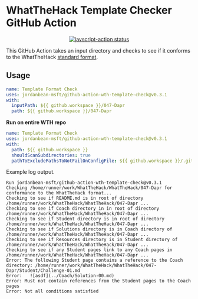 # WhatTheHack Template Checker GitHub Action

<p align="center">
  <a href="https://github.com/jordanbean-msft/github-action-wth-template-check/actions"><img alt="javscript-action status" src="https://github.com/jordanbean-msft/github-action-wth-template-check/workflows/units-test/badge.svg"></a>
</p>

This GitHub Action takes an input directory and checks to see if it conforms to the WhatTheHack [standard format](https://microsoft.github.io/WhatTheHack/000-HowToHack/WTH-HowToAuthorAHack.html).

## Usage

```yaml
name: Template Format Check
uses: jordanbean-msft/github-action-wth-template-check@v0.3.1
with:
  inputPath: ${{ github.workspace }}/047-Dapr
  path: ${{ github.workspace }}/047-Dapr
```

**Run on entire WTH repo**
```yaml
name: Template Format Check
uses: jordanbean-msft/github-action-wth-template-check@v0.3.1
with:
  path: ${{ github.workspace }}
  shouldScanSubdirectories: true
  pathToExcludePathsToNotFailOnConfigFile: ${{ github.workspace }}/.github/workflows/.excludePathsToNotFailOnConfigFile.txt
```

Example log output.

```
Run jordanbean-msft/github-action-wth-template-check@v0.3.1
Checking /home/runner/work/WhatTheHack/WhatTheHack/047-Dapr for conformance to the WhatTheHack format...
Checking to see if README.md is in root of directory /home/runner/work/WhatTheHack/WhatTheHack/047-Dapr ...
Checking to see if Coach directory in in root of directory /home/runner/work/WhatTheHack/WhatTheHack/047-Dapr ...
Checking to see if Student directory is in root of directory /home/runner/work/WhatTheHack/WhatTheHack/047-Dapr ...
Checking to see if Solutions directory is in Coach directory of /home/runner/work/WhatTheHack/WhatTheHack/047-Dapr ...
Checking to see if Resources directory is in Student directory of /home/runner/work/WhatTheHack/WhatTheHack/047-Dapr ...
Checking to see if any Student pages link to any Coach pages in /home/runner/work/WhatTheHack/WhatTheHack/047-Dapr ...
Error: The following Student page contains a reference to the Coach directory: /home/runner/work/WhatTheHack/WhatTheHack/047-Dapr/Student/Challenge-01.md
Error:   ![asdf](../Coach/Solution-00.md)
Error: Must not contain references from the Student pages to the Coach pages
Error: Not all conditions satisfied
```
